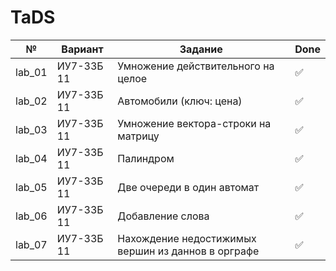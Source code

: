 # TaDS

|№|Вариант|Задание|Done|
|-|-|-|-|
lab_01|ИУ7-33Б 11|Умножение действительного на целое|✅
lab_02|ИУ7-33Б 11|Автомобили (ключ: цена)|✅
lab_03|ИУ7-33Б 11|Умножение вектора-строки на матрицу|✅
lab_04|ИУ7-33Б 11|Палиндром|✅
lab_05|ИУ7-33Б 11|Две очереди в один автомат|✅
lab_06|ИУ7-33Б 11|Добавление слова|✅
lab_07|ИУ7-33Б 11|Нахождение недостижимых вершин из даннов в орграфе|✅
